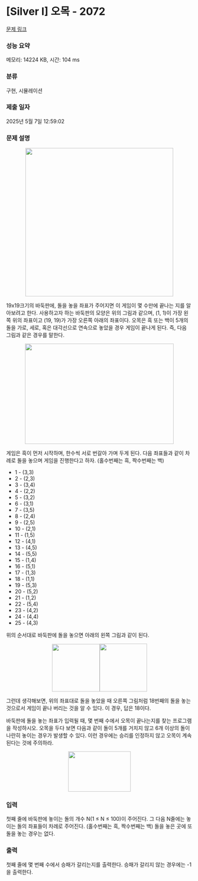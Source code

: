 # [Silver I] 오목 - 2072 

[문제 링크](https://www.acmicpc.net/problem/2072) 

### 성능 요약

메모리: 14224 KB, 시간: 104 ms

### 분류

구현, 시뮬레이션

### 제출 일자

2025년 5월 7일 12:59:02

### 문제 설명

<p style="text-align: center;"><img alt="" height="402" src="https://www.acmicpc.net/JudgeOnline/upload/201007/5m.png" width="400"></p>

<p>19x19크기의 바둑판에, 돌을 놓을 좌표가 주어지면 이 게임이 몇 수만에 끝나는 지를 알아보려고 한다. 사용하고자 하는 바둑판의 모양은 위의 그림과 같으며, (1, 1)이 가장 왼쪽 위의 좌표이고 (19, 19)가 가장 오른쪽 아래의 좌표이다. 오목은 흑 또는 백이 5개의 돌을 가로, 세로, 혹은 대각선으로 연속으로 놓았을 경우 게임이 끝나게 된다. 즉, 다음 그림과 같은 경우를 말한다.</p>

<p style="text-align: center;"><img alt="" height="272" src="https://www.acmicpc.net/JudgeOnline/upload/201007/5mm.png" width="402"></p>

<p>게임은 흑이 먼저 시작하며, 한수씩 서로 번갈아 가며 두게 된다. 다음 좌표들과 같이 차례로 돌을 놓으며 게임을 진행한다고 하자. (홀수번째는 흑, 짝수번째는 백)</p>

<ul>
	<li>1 - (3,3)</li>
	<li>2 - (2,3)</li>
	<li>3 - (3,4)</li>
	<li>4 -  (2,2)</li>
	<li>5 - (3,2)</li>
	<li>6 - (3,1)</li>
	<li>7 - (3,5)</li>
	<li>8 - (2,4)</li>
	<li>9 - (2,5)</li>
	<li>10 - (2,1)</li>
	<li>11 - (1,5)</li>
	<li>12 - (4,1)</li>
	<li>13 - (4,5)</li>
	<li>14 - (5,5)</li>
	<li>15 - (1,4)</li>
	<li>16 - (5,1)</li>
	<li>17 - (1,3)</li>
	<li>18 - (1,1)</li>
	<li>19 - (5,3)</li>
	<li>20 - (5,2)</li>
	<li>21 - (1,2)</li>
	<li>22 - (5,4)</li>
	<li>23 - (4,2)</li>
	<li>24 - (4,4)</li>
	<li>25 - (4,3)</li>
</ul>

<p>위의 순서대로 바둑판에 돌을 놓으면 아래의 왼쪽 그림과 같이 된다.</p>

<p style="text-align: center;"><img alt="" height="129" src="https://www.acmicpc.net/JudgeOnline/upload/201007/5mmm.png" width="129"><img alt="" height="130" src="https://www.acmicpc.net/JudgeOnline/upload/201007/5m2.png" width="128"></p>

<p>그런데 생각해보면, 위의 좌표대로 돌을 놓았을 때 오른쪽 그림처럼 18번째의 돌을 놓는 것으로서 게임이 끝나 버리는 것을 알 수 있다. 이 경우, 답은 18이다.</p>

<p>바둑판에 돌을 놓는 좌표가 입력될 때, 몇 번째 수에서 오목이 끝나는지를 찾는 프로그램을 작성하시오. 오목을 두다 보면 다음과 같이 돌이 5개를 거치지 않고 6개 이상의 돌이 나란히 놓이는 경우가 발생할 수 있다. 이런 경우에는 승리를 인정하지 않고 오목이 계속된다는 것에 주의하라.</p>

<p style="text-align: center;"><img alt="" height="109" src="https://www.acmicpc.net/JudgeOnline/upload/201007/5m5.png" width="169"></p>

### 입력 

 <p>첫째 줄에 바둑판에 놓이는 돌의 개수 N(1 ≤ N ≤ 100)이 주어진다. 그 다음 N줄에는 놓이는 돌의 좌표들이 차례로 주어진다. (홀수번째는 흑, 짝수번째는 백) 돌을 놓은 곳에 또 돌을 놓는 경우는 없다.</p>

### 출력 

 <p>첫째 줄에 몇 번째 수에서 승패가 갈리는지를 출력한다. 승패가 갈리지 않는 경우에는 -1을 출력한다.</p>

